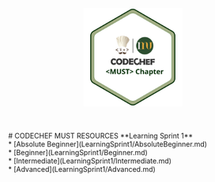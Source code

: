 
<p align="center">
        <img src="img/Copy of College Chapters Logo - _Short Name_.png" width=200 height=200> </img> 
</p>
<br/><br/>
# CODECHEF MUST RESOURCES 
**Learning Sprint 1** <br/>
         * [Absolute Beginner](LearningSprint1/AbsoluteBeginner.md)<br/>
         * [Beginner](LearningSprint1/Beginner.md)<br/>
         * [Intermediate](LearningSprint1/Intermediate.md)<br/>
         * [Advanced](LearningSprint1/Advanced.md)<br/>
